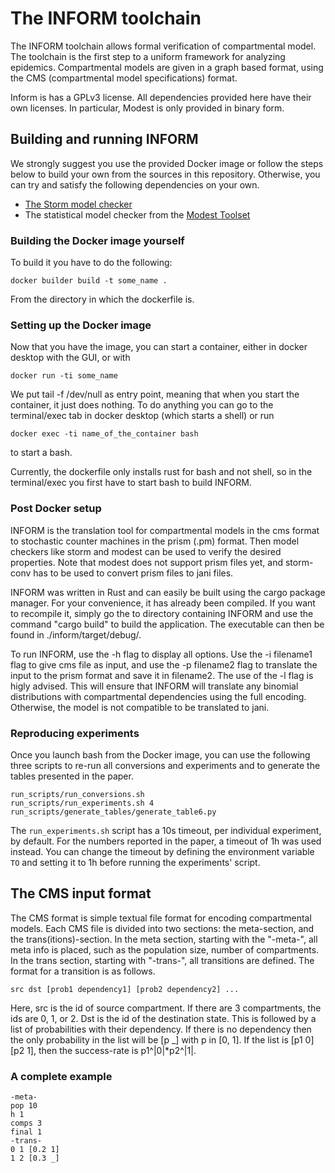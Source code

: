 # The INFORM toolchain

The INFORM toolchain allows formal verification of compartmental model. The toolchain is the first step to a uniform framework for analyzing epidemics. Compartmental models are given in a graph based format, using the CMS (compartmental model specifications) format.

Inform is has a GPLv3 license. All dependencies provided here have their own
licenses. In particular, Modest is only provided in binary form.

## Building and running INFORM
We strongly suggest you use the provided Docker image or follow the steps below to build your own from the sources in this repository. Otherwise, you can try and satisfy the following dependencies on your own.
* [The Storm model checker](https://www.stormchecker.org/)
* The statistical model checker from the [Modest Toolset](https://www.modestchecker.net/)

### Building the Docker image yourself

To build it you have to do the following:
```
docker builder build -t some_name .
```
From the directory in which the dockerfile is. 

### Setting up the Docker image
Now that you have the image, you can start a container, either in docker desktop with the GUI, or with 
```
docker run -ti some_name
```
 We put tail -f /dev/null as entry point, meaning that when you start the container, it just does nothing. To do anything you can go to the terminal/exec tab in docker desktop (which starts a shell) or run 
```
docker exec -ti name_of_the_container bash
```
to start a bash.

Currently, the dockerfile only installs rust for bash and not shell, so in the terminal/exec you first have to start bash to build INFORM. 

### Post Docker setup

INFORM is the translation tool for compartmental models in the cms format to stochastic counter machines in the prism (.pm) format. Then model checkers like storm and modest can be used to verify the desired properties. Note that modest does not support prism files yet, and storm-conv has to be used to convert prism files to jani files. 

INFORM was written in Rust and can easily be built using the cargo package manager. For your convenience, it has already been compiled. If you want to recompile it, simply go the to directory containing INFORM and use the command "cargo build" to build the application. The executable can then be found in ./inform/target/debug/.

To run INFORM, use the -h flag to display all options. Use the -i filename1 flag to give cms file as input, and use the -p filename2 flag to translate the input to the prism format and save it in filename2. The use of the -l flag is higly advised. This will ensure that INFORM will translate any binomial distributions with compartmental dependencies using the full encoding. Otherwise, the model is not compatible to be translated to jani. 

### Reproducing experiments
Once you launch bash from the Docker image, you can use the following three
scripts to re-run all conversions and experiments and to generate the tables
presented in the paper.
```
run_scripts/run_conversions.sh
run_scripts/run_experiments.sh 4
run_scripts/generate_tables/generate_table6.py
```

The `run_experiments.sh` script has a 10s timeout, per individual experiment, by default. For the numbers
reported in the paper, a timeout of 1h was used instead. You can change the
timeout by defining the environment variable `TO` and setting it to 1h before
running the experiments' script.

## The CMS input format

The CMS format is simple textual file format for encoding compartmental models. 
Each CMS file is divided into two sections: the meta-section, and the trans(itions)-section. In the meta section, starting with the "-meta-", all meta info is placed, such as the population size, number of compartments. In the trans section, starting with "-trans-", all transitions are defined. The format for a transition is as follows.
```
src dst [prob1 dependency1] [prob2 dependency2] ...
```
Here, src is the id of source compartment. If there are 3 compartments, the ids are 0, 1, or 2. Dst is the id of the destination state. This is followed by a list of probabilities with their dependency. If there is no dependency then the only probability in the list will be [p _] with p in [0, 1]. If the list is [p1 0] [p2 1], then the success-rate is p1^|0|*p2^|1|. 

### A complete example
```
-meta-
pop 10
h 1
comps 3
final 1
-trans-
0 1 [0.2 1] 
1 2 [0.3 _]
```
